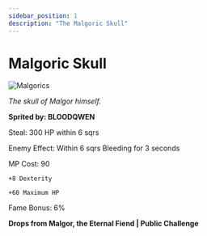 ```yaml
---
sidebar_position: 1
description: "The Malgoric Skull"
---
```


# Malgoric Skull

![Malgorics](https://vwiki.valorserver.com/api/item/picture/malgoric%20skull)

<i>The skull of Malgor himself.</i>

**Sprited by: BLOODQWEN**

Steal: 300 HP within 6 sqrs

Enemy Effect: Within 6 sqrs Bleeding for 3 seconds

MP Cost: 90

    +8 Dexterity
    
    +60 Maximum HP

Fame Bonus: 6%

**Drops from Malgor, the Eternal Fiend | Public Challenge**
